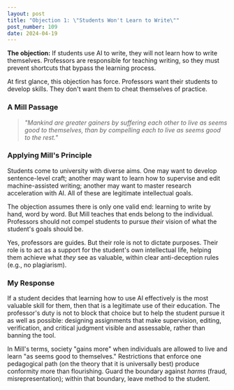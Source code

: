 ```yaml
---
layout: post
title: "Objection 1: \"Students Won't Learn to Write\""
post_number: 109
date: 2024-04-19
---
```


**The objection:** If students use AI to write, they will not learn how to write themselves. Professors are responsible for teaching writing, so they must prevent shortcuts that bypass the learning process.

At first glance, this objection has force. Professors want their students to develop skills. They don't want them to cheat themselves of practice.

### A Mill Passage

> *"Mankind are greater gainers by suffering each other to live as seems good to themselves, than by compelling each to live as seems good to the rest."*

### Applying Mill's Principle

Students come to university with diverse aims. One may want to develop sentence-level craft; another may want to learn how to supervise and edit machine-assisted writing; another may want to master research acceleration with AI. All of these are legitimate intellectual goals.

The objection assumes there is only one valid end: learning to write by hand, word by word. But Mill teaches that ends belong to the individual. Professors should not compel students to pursue *their* vision of what the student's goals should be.

Yes, professors are guides. But their role is not to dictate purposes. Their role is to act as a support for the student's own intellectual life, helping them achieve what *they* see as valuable, within clear anti-deception rules (e.g., no plagiarism).

### My Response

If a student decides that learning how to use AI effectively is the most valuable skill for them, then that is a legitimate use of their education. The professor's duty is not to block that choice but to help the student pursue it as well as possible: designing assignments that make supervision, editing, verification, and critical judgment visible and assessable, rather than banning the tool.

In Mill's terms, society "gains more" when individuals are allowed to live and learn "as seems good to themselves." Restrictions that enforce one pedagogical path (on the theory that it is universally best) produce conformity more than flourishing. Guard the boundary against *harms* (fraud, misrepresentation); within that boundary, leave method to the student.